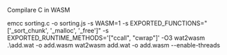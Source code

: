 Compilare C in WASM

emcc sorting.c -o sorting.js -s WASM=1 -s EXPORTED_FUNCTIONS="['_sort_chunk', '_malloc', '_free']" -s EXPORTED_RUNTIME_METHODS='["ccall", "cwrap"]' -O3
wat2wasm .\add.wat -o add.wasm
wat2wasm add.wat -o add.wasm --enable-threads